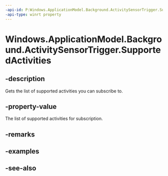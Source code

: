 ----api-id: P:Windows.ApplicationModel.Background.ActivitySensorTrigger.SupportedActivities
-api-type: winrt property
---<!-- Property syntaxpublic Windows.Foundation.Collections.IVectorView<Windows.Devices.Sensors.ActivityType> SupportedActivities { get; }--># Windows.ApplicationModel.Background.ActivitySensorTrigger.SupportedActivities## -descriptionGets the list of supported activities you can subscribe to.## -property-valueThe list of supported activities for subscription.## -remarks## -examples## -see-also